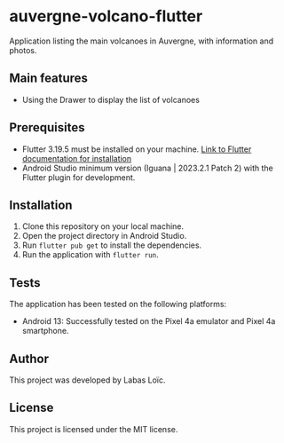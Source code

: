 # auvergne-volcano-flutter
Application listing the main volcanoes in Auvergne, with information and photos.

## Main features
- Using the Drawer to display the list of volcanoes

## Prerequisites
- Flutter 3.19.5 must be installed on your machine. [Link to Flutter documentation for installation](https://flutter.dev/docs/get-started/install)
- Android Studio minimum version (Iguana | 2023.2.1 Patch 2) with the Flutter plugin for development.

## Installation
1. Clone this repository on your local machine.
2. Open the project directory in Android Studio.
3. Run `flutter pub get` to install the dependencies.
4. Run the application with `flutter run`.

## Tests
The application has been tested on the following platforms:
- Android 13: Successfully tested on the Pixel 4a emulator and Pixel 4a smartphone.

## Author
This project was developed by Labas Loïc.

## License
This project is licensed under the MIT license.